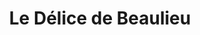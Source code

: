---
title: "Le Délice de Beaulieu"
url: /saint-remy-les-chevreuse/le-delice-de-beaulieu/
shop: boulangerie
---